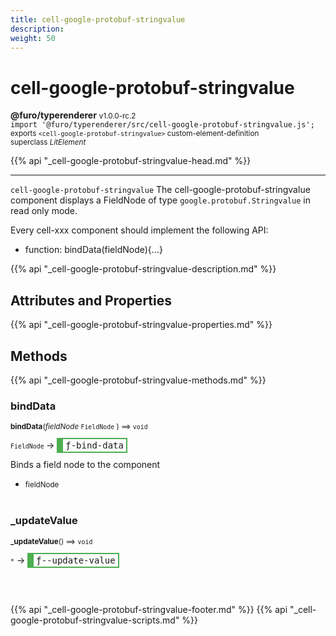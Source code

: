 ```yaml
---
title: cell-google-protobuf-stringvalue
description: 
weight: 50
---
```


# cell-google-protobuf-stringvalue
**@furo/typerenderer** <small>v1.0.0-rc.2</small>
<br>`import '@furo/typerenderer/src/cell-google-protobuf-stringvalue.js';`<small>
<br>exports `<cell-google-protobuf-stringvalue>` custom-element-definition
<br>superclass *LitElement*</small>

{{% api "_cell-google-protobuf-stringvalue-head.md" %}}

****

`cell-google-protobuf-stringvalue`
The cell-google-protobuf-stringvalue component displays a FieldNode of type `google.protobuf.Stringvalue` in read only mode.

Every cell-xxx component should implement the following API:
- function: bindData(fieldNode){...}

{{% api "_cell-google-protobuf-stringvalue-description.md" %}}


## Attributes and Properties
{{% api "_cell-google-protobuf-stringvalue-properties.md" %}}






## Methods
{{% api "_cell-google-protobuf-stringvalue-methods.md" %}}


### **bindData**
<small>**bindData**(*fieldNode* `FieldNode` ) ⟹ `void`</small>

<small>`FieldNode` </small> →
<span  style="border-width:2px 2px 2px 10px; border-style: solid;border-color:  rgb(76, 175, 80);font-family:monospace; padding:2px 4px;">ƒ-bind-data</span>

Binds a field node to the component

- <small>fieldNode </small>
<br><br>

### **_updateValue**
<small>**_updateValue**() ⟹ `void`</small>

<small>`*`</small> →
<span  style="border-width:2px 2px 2px 10px; border-style: solid;border-color:  rgb(76, 175, 80);font-family:monospace; padding:2px 4px;">ƒ--update-value</span>



<br><br>





{{% api "_cell-google-protobuf-stringvalue-footer.md" %}}
{{% api "_cell-google-protobuf-stringvalue-scripts.md" %}}
